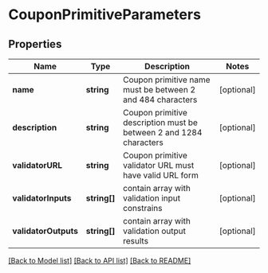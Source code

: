# CouponPrimitiveParameters

## Properties
Name | Type | Description | Notes
------------ | ------------- | ------------- | -------------
**name** | **string** | Coupon primitive name must be between 2 and 484 characters | [optional] 
**description** | **string** | Coupon primitive description must be between 2 and 1284 characters | [optional] 
**validatorURL** | **string** | Coupon primitive validator URL must have valid URL form | [optional] 
**validatorInputs** | **string[]** | contain array with validation input constrains | [optional] 
**validatorOutputs** | **string[]** | contain array with validation output results | [optional] 

[[Back to Model list]](../README.md#documentation-for-models) [[Back to API list]](../README.md#documentation-for-api-endpoints) [[Back to README]](../README.md)


